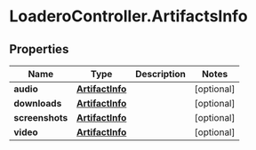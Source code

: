 # LoaderoController.ArtifactsInfo

## Properties
Name | Type | Description | Notes
------------ | ------------- | ------------- | -------------
**audio** | [**ArtifactInfo**](ArtifactInfo.md) |  | [optional] 
**downloads** | [**ArtifactInfo**](ArtifactInfo.md) |  | [optional] 
**screenshots** | [**ArtifactInfo**](ArtifactInfo.md) |  | [optional] 
**video** | [**ArtifactInfo**](ArtifactInfo.md) |  | [optional] 


